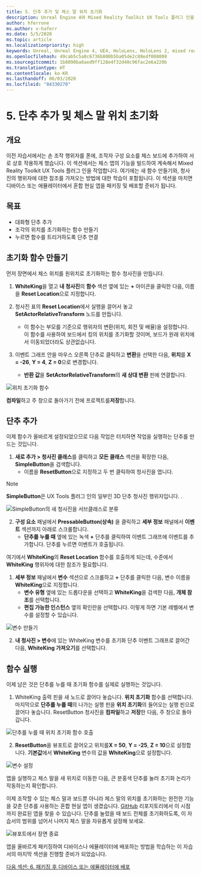 ```yaml
---
title: 5. 단추 추가 및 체스 말 위치 초기화
description: Unreal Engine 4와 Mixed Reality Toolkit UX Tools 플러그 인을 사용하여 간단한 체스 앱을 만드는 자습서 시리즈 5/6부
author: hferrone
ms.author: v-haferr
ms.date: 5/5/2020
ms.topic: article
ms.localizationpriority: high
keywords: Unreal, Unreal Engine 4, UE4, HoloLens, HoloLens 2, mixed reality, 자습서, 시작, mrtk, uxt, UX Tools, 설명서
ms.openlocfilehash: 49cab5c5a8c6736b800b5ba05de2c88edf008008
ms.sourcegitcommit: 1b8090ba6aed9ff128e4f32d40c96fac2e6a220b
ms.translationtype: HT
ms.contentlocale: ko-KR
ms.lasthandoff: 06/03/2020
ms.locfileid: "84330270"
---
```

# <a name="5-adding-a-button--resetting-piece-locations"></a>5. 단추 추가 및 체스 말 위치 초기화


## <a name="overview"></a>개요

이전 자습서에서는 손 조작 행위자를 폰에, 조작자 구성 요소를 체스 보드에 추가하여 서로 상호 작용하게 했습니다. 이 섹션에서는 체스 앱의 기능을 빌드하여 계속해서 Mixed Reality Toolkit UX Tools 플러그 인을 작업합니다. 여기에는 새 함수 만들기와, 청사진의 행위자에 대한 참조를 가져오는 방법에 대한 학습이 포함됩니다. 이 섹션을 마치면 디바이스 또는 에뮬레이터에서 혼합 현실 앱을 패키징 및 배포할 준비가 됩니다.

## <a name="objectives"></a>목표

* 대화형 단추 추가
* 조각의 위치를 초기화하는 함수 만들기
* 누르면 함수를 트리거하도록 단추 연결

## <a name="creating-a-reset-function"></a>초기화 함수 만들기
먼저 장면에서 체스 위치를 원위치로 초기화하는 함수 청사진을 만듭니다. 

1.  **WhiteKing**을 열고 **내 청사진**의 **함수** 섹션 옆에 있는 **+** 아이콘을 클릭한 다음, 이름을 **Reset Location**으로 지정합니다. 

2.  청사진 표의 **Reset Location**에서 실행을 끌어서 놓고 **SetActorRelativeTransform** 노드를 만듭니다. 
    * 이 함수는 부모를 기준으로 행위자의 변환(위치, 회전 및 배율)을 설정합니다. 이 함수를 사용하여 보드에서 킹의 위치를 초기화할 것이며, 보드가 원래 위치에서 이동되었더라도 상관없습니다. 
    
3. 이벤트 그래프 안을 마우스 오른쪽 단추로 클릭하고 **변환**을 선택한 다음, **위치**를 **X = -26**, **Y = 4**, **Z = 0**으로 변경합니다.
    * **반환 값**을 **SetActorRelativeTransform**의 **새 상대 변환** 핀에 연결합니다. 

![위치 초기화 함수](images/unreal-uxt/5-function.PNG)

**컴파일**하고 주 창으로 돌아가기 전에 프로젝트를**저장**합니다. 


## <a name="adding-a-button"></a>단추 추가
이제 함수가 올바르게 설정되었으므로 다음 작업은 터치하면 작업을 실행하는 단추를 만드는 것입니다. 

1.  **새로 추가 > 청사진 클래스**를 클릭하고 **모든 클래스** 섹션을 확장한 다음, **SimpleButton**을 검색합니다. 
    * 이름을 **ResetButton**으로 지정하고 두 번 클릭하여 청사진을 엽니다.

> [!NOTE]
> **SimpleButton**은 UX Tools 플러그 인의 일부인 3D 단추 청사진 행위자입니다. . 

![SimpleButton의 새 청사진을 서브클래스로 분류](images/unreal-uxt/5-subclass.PNG)

2. **구성 요소** 패널에서 **PressableButton(상속)** 을 클릭하고 **세부 정보** 패널에서 **이벤트** 섹션까지 아래로 스크롤합니다. 
    * **단추를 누를 때** 옆에 있는 녹색 **+** 단추를 클릭하여 이벤트 그래프에 이벤트를 추가합니다. 단추를 누르면 이벤트가 호출됩니다. 
    
여기에서 **WhiteKing**의 **Reset Location** 함수를 호출하게 되는데, 수준에서 **WhiteKing** 행위자에 대한 참조가 필요합니다. 

1.  **세부 정보** 패널에서 **변수** 섹션으로 스크롤하고 **+** 단추를 클릭한 다음, 변수 이름을 **WhiteKing**으로 지정합니다. 
    * **변수 유형** 옆에 있는 드롭다운을 선택하고 **WhiteKing**을 검색한 다음, **개체 참조**를 선택합니다. 
    * **편집 가능한 인스턴스** 옆의 확인란을 선택합니다. 이렇게 하면 기본 레벨에서 변수를 설정할 수 있습니다. 

![변수 만들기](images/unreal-uxt/5-var.PNG)

2.  **내 청사진 > 변수**에 있는 WhiteKing 변수를 초기화 단추 이벤트 그래프로 끌어간 다음, **WhiteKing 가져오기**를 선택합니다. 

## <a name="firing-the-function"></a>함수 실행
이제 남은 것은 단추를 누를 때 초기화 함수를 실제로 실행하는 것입니다.

1.  WhiteKing 출력 핀을 새 노드로 끌어다 놓습니다. **위치 초기화** 함수를 선택합니다. 마지막으로 **단추를 누를 때**의 나가는 실행 핀을 **위치 초기화**의 들어오는 실행 핀으로 끌어다 놓습니다. ResetButton 청사진을 **컴파일**하고 **저장**한 다음, 주 창으로 돌아갑니다. 

![단추를 누를 때 위치 초기화 함수 호출](images/unreal-uxt/5-callresetloc.PNG)

2.  **ResetButton**을 뷰포트로 끌어오고 위치를**X = 50**, **Y = -25**, **Z = 10**으로 설정합니다. **기본값**에서 **WhiteKing** 변수의 값을 **WhiteKing**으로 설정합니다.

![변수 설정](images/unreal-uxt/5-buttonlevel.PNG)

앱을 실행하고 체스 말을 새 위치로 이동한 다음, 큰 분홍색 단추를 눌러 초기화 논리가 작동하는지 확인합니다.

이제 조작할 수 있는 체스 말과 보드뿐 아니라 체스 말의 위치를 초기화하는 완전한 기능을 갖춘 단추를 사용하는 혼합 현실 앱이 생겼습니다. [GitHub](https://github.com/microsoft/MixedReality-Unreal-Samples/tree/master/ChessApp) 리포지토리에서 이 시점까지 완료된 앱을 찾을 수 있습니다. 단추를 눌렀을 때 보드 전체를 초기화하도록, 이 자습서의 범위를 넘어서 나머지 체스 말을 자유롭게 설정해 보세요.

![뷰포트에서 장면 종료](images/unreal-uxt/5-endscene.PNG)

앱을 올바르게 패키징하여 디바이스나 에뮬레이터에 배포하는 방법을 학습하는 이 자습서의 마지막 섹션을 진행할 준비가 되었습니다.

[다음 섹션: 6. 패키징 후 디바이스 또는 에뮬레이터에 배포](unreal-uxt-ch6.md)
